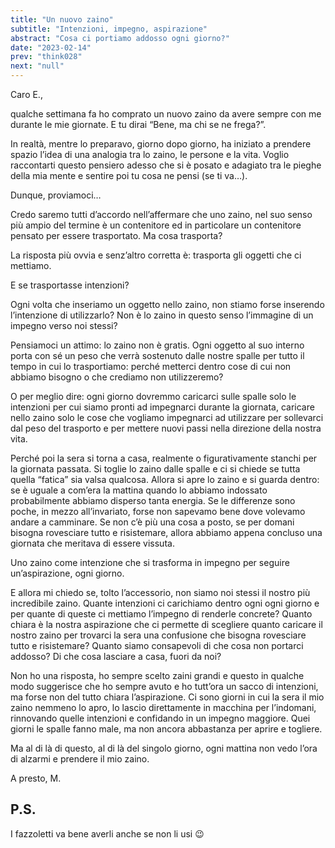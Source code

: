 ```yaml
---
title: "Un nuovo zaino"
subtitle: "Intenzioni, impegno, aspirazione"
abstract: "Cosa ci portiamo addosso ogni giorno?"
date: "2023-02-14"
prev: "think028"
next: "null"
---
```


Caro E.,

qualche settimana fa ho comprato un nuovo zaino da avere sempre con me durante le mie giornate. E tu dirai “Bene, ma chi se ne frega?”.

In realtà, mentre lo preparavo, giorno dopo giorno, ha iniziato a prendere spazio l’idea di una analogia tra lo zaino, le persone e la vita. Voglio raccontarti questo pensiero adesso che si è posato e adagiato tra le pieghe della mia mente e sentire poi tu cosa ne pensi (se ti va…).

Dunque, proviamoci…

Credo saremo tutti d’accordo nell’affermare che uno zaino, nel suo senso più ampio del termine è un contenitore ed in particolare un contenitore pensato per essere trasportato. Ma cosa trasporta?

La risposta più ovvia e senz’altro corretta è: trasporta gli oggetti che ci mettiamo.

E se trasportasse intenzioni?

Ogni volta che inseriamo un oggetto nello zaino, non stiamo forse inserendo l’intenzione di utilizzarlo? Non è lo zaino in questo senso l’immagine di un impegno verso noi stessi?

Pensiamoci un attimo: lo zaino non è gratis. Ogni oggetto al suo interno porta con sé un peso che verrà sostenuto dalle nostre spalle per tutto il tempo in cui lo trasportiamo: perché metterci dentro cose di cui non abbiamo bisogno o che crediamo non utilizzeremo?

O per meglio dire: ogni giorno dovremmo caricarci sulle spalle solo le intenzioni per cui siamo pronti ad impegnarci durante la giornata, caricare nello zaino solo le cose che vogliamo impegnarci ad utilizzare per sollevarci dal peso del trasporto e per mettere nuovi passi nella direzione della nostra vita.

Perché poi la sera si torna a casa, realmente o figurativamente stanchi per la giornata passata. Si toglie lo zaino dalle spalle e ci si chiede se tutta quella “fatica” sia valsa qualcosa. Allora si apre lo zaino e si guarda dentro: se è uguale a com’era la mattina quando lo abbiamo indossato probabilmente abbiamo disperso tanta energia. Se le differenze sono poche, in mezzo all’invariato, forse non sapevamo bene dove volevamo andare a camminare. Se non c’è più una cosa a posto, se per domani bisogna rovesciare tutto e risistemare, allora abbiamo appena concluso una giornata che meritava di essere vissuta.

Uno zaino come intenzione che si trasforma in impegno per seguire un’aspirazione, ogni giorno.

E allora mi chiedo se, tolto l’accessorio, non siamo noi stessi il nostro più incredibile zaino. Quante intenzioni ci carichiamo dentro ogni ogni giorno e per quante di queste ci mettiamo l’impegno di renderle concrete? Quanto chiara è la nostra aspirazione che ci permette di scegliere quanto caricare il nostro zaino per trovarci la sera una confusione che bisogna rovesciare tutto e risistemare? Quanto siamo consapevoli di che cosa non portarci addosso? Di che cosa lasciare a casa, fuori da noi?

Non ho una risposta, ho sempre scelto zaini grandi e questo in qualche modo suggerisce che ho sempre avuto e ho tutt’ora un sacco di intenzioni, ma forse non del tutto chiara l’aspirazione. Ci sono giorni in cui la sera il mio zaino nemmeno lo apro, lo lascio direttamente in macchina per l’indomani, rinnovando quelle intenzioni e confidando in un impegno maggiore. Quei giorni le spalle fanno male, ma non ancora abbastanza per aprire e togliere.

Ma al di là di questo, al di là del singolo giorno, ogni mattina non vedo l’ora di alzarmi e prendere il mio zaino.

A presto,
M.

## P.S.
I fazzoletti va bene averli anche se non li usi 😉
